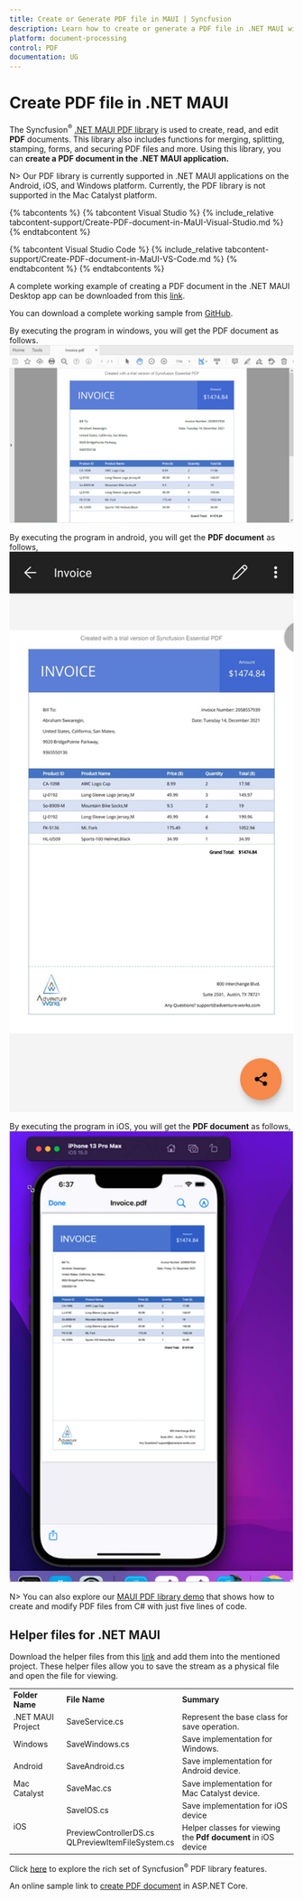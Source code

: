 ```yaml
---
title: Create or Generate PDF file in MAUI | Syncfusion
description: Learn how to create or generate a PDF file in .NET MAUI with easy steps using Syncfusion .NET Core PDF library without depending on Adobe.
platform: document-processing
control: PDF
documentation: UG
---
```


# Create PDF file in .NET MAUI

The Syncfusion<sup>&reg;</sup> [.NET MAUI PDF library](https://www.syncfusion.com/document-processing/pdf-framework/maui/pdf-library) is used to create, read, and edit **PDF** documents. This library also includes functions for merging, splitting, stamping, forms, and securing PDF files and more. Using this library, you can **create a PDF document in the .NET MAUI application.**

N> Our PDF library is currently supported in .NET MAUI applications on the Android, iOS, and Windows platform. Currently, the PDF library is not supported in the Mac Catalyst platform.

{% tabcontents %}
{% tabcontent Visual Studio %}
{% include_relative tabcontent-support/Create-PDF-document-in-MaUI-Visual-Studio.md %}
{% endtabcontent %}
 
{% tabcontent Visual Studio Code %}
{% include_relative tabcontent-support/Create-PDF-document-in-MaUI-VS-Code.md %}
{% endtabcontent %}
{% endtabcontents %}

A complete working example of creating a PDF document in the .NET MAUI Desktop app can be downloaded from this [link](https://www.syncfusion.com/downloads/support/directtrac/general/ze/PdfSampleMaUI-1356433164887362210.zip).

You can download a complete working sample from [GitHub](https://github.com/SyncfusionExamples/PDF-Examples/tree/master/Getting%20Started/MAUI/CreatePdfDemoSample).

By executing the program in windows, you will get the PDF document as follows.
![.NET MAUI output image](MAUI_images/invoice.png)  

By executing the program in android, you will get the **PDF document** as follows,
![.NET MAUI invoice android image](MAUI_images/invoice_android.png)  

By executing the program in iOS, you will get the **PDF document** as follows,
![.NET MAUI invoice iOS image](MAUI_images/invoice_ios.png)  

N> You can also explore our [MAUI PDF library demo](https://www.syncfusion.com/demos/fileformats/pdf-library) that shows how to create and modify PDF files from C# with just five lines of code.

## Helper files for .NET MAUI

Download the helper files from this [link](https://www.syncfusion.com/downloads/support/directtrac/general/ze/Helper_files-1664336865) and add them into the mentioned project. These helper files allow you to save the stream as a physical file and open the file for viewing.

<table>
  <tr>
  <td>
    <b>Folder Name</b>
  </td>
  <td>
    <b>File Name</b>
  </td>
  <td>
    <b>Summary</b>
  </td>
  </tr>
  <tr>
  <td>
    .NET MAUI Project
  </td>
  <td>
    SaveService.cs
  </td>
  <td>Represent the base class for save operation.
  </td>
  </tr>
  <tr>
  <td>
    Windows
  </td>
  <td>
    SaveWindows.cs
  </td>
  <td>Save implementation for Windows.
  </td>
  </tr>
  <tr>
  <td>
    Android
  </td>
  <td>
    SaveAndroid.cs
  </td>
  <td>Save implementation for Android device.
  </td>
  </tr>
  <tr>
  <td>
    Mac Catalyst
  </td>
  <td>
    SaveMac.cs
  </td>
  <td>Save implementation for Mac Catalyst device.
  </td>
  </tr>
  <tr>
  <td rowspan="2">
    iOS
  </td>
  <td>
    SaveIOS.cs
  </td>
  <td>
    Save implementation for iOS device
  </td>
  </tr>
  <tr>
  <td>
    PreviewControllerDS.cs<br/>QLPreviewItemFileSystem.cs
  </td>
  <td>
    Helper classes for viewing the <b>Pdf document</b> in iOS device
  </td>
  </tr>
</table>

Click [here](https://www.syncfusion.com/document-processing/pdf-framework/maui) to explore the rich set of Syncfusion<sup>&reg;</sup> PDF library features.

An online sample link to [create PDF document](https://ej2.syncfusion.com/aspnetcore/PDF/HelloWorld#/bootstrap5) in ASP.NET Core. 